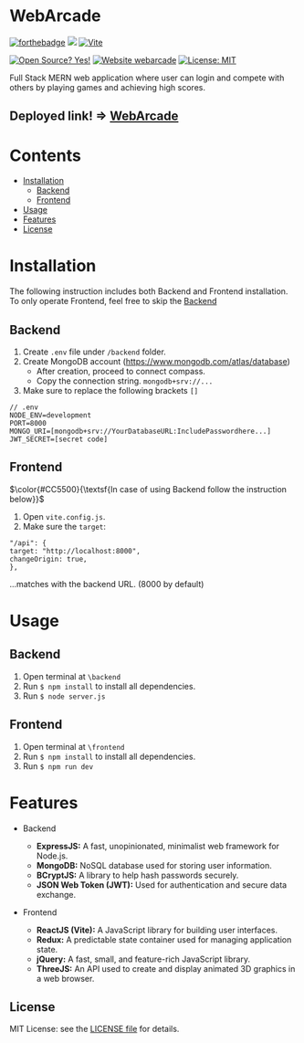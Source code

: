 # WebArcade
[![forthebadge](https://forthebadge.com/images/badges/made-with-javascript.svg)](http://forthebadge.com)
[<img src="https://img.shields.io/badge/Codepen-000000?style=for-the-badge&logo=codepen&logoColor=white" />](https://codepen.io/)
[![Vite](https://img.shields.io/badge/vite-%23646CFF.svg?style=for-the-badge&logo=vite&logoColor=white)](https://vitejs.dev/)

[![Open Source? Yes!](https://badgen.net/badge/Open%20Source%20%3F/Yes%21/blue?icon=github)](https://github.com/insooeric/WebArcade)
[![Website webarcade](https://img.shields.io/website-up-down-green-red/http/shields.io.svg)](https://webarcade.onrender.com)
[![License: MIT](https://img.shields.io/badge/License-MIT-yellow.svg)](https://opensource.org/licenses/MIT)

Full Stack MERN web application where user can login and compete with others by playing games and achieving high scores.

## Deployed link! => [WebArcade](https://webarcade.onrender.com/)

# Contents
- [Installation](#installation)
  - [Backend](#backend)
  - [Frontend](#frontend)
- [Usage](#usage)
- [Features](#features)
- [License](#license)

# Installation
The following instruction includes both Backend and Frontend installation.
To only operate Frontend, feel free to skip the [Backend](##backend)
## Backend
1. Create `.env` file under `/backend` folder.
2. Create MongoDB account (https://www.mongodb.com/atlas/database)
   - After creation, proceed to connect compass.
   - Copy the connection string. `mongodb+srv://...`
3. Make sure to replace the following brackets `[]`
```
// .env
NODE_ENV=development
PORT=8000
MONGO_URI=[mongodb+srv://YourDatabaseURL:IncludePasswordhere...]
JWT_SECRET=[secret code]
```

## Frontend
$\color{#CC5500}{\textsf{In case of using Backend follow the instruction below}}$
1. Open `vite.config.js`.
2. Make sure the `target`:
```
"/api": {
target: "http://localhost:8000",
changeOrigin: true,
},
```
...matches with the backend URL. (8000 by default)

# Usage
## Backend
1. Open terminal at `\backend`
2. Run `$ npm install` to install all dependencies.
3. Run `$ node server.js`

## Frontend
1. Open terminal at `\frontend`
2. Run `$ npm install` to install all dependencies.
3. Run `$ npm run dev`

# Features
- Backend
  - **ExpressJS:** A fast, unopinionated, minimalist web framework for Node.js.
  - **MongoDB:** NoSQL database used for storing user information.
  - **BCryptJS:** A library to help hash passwords securely.
  - **JSON Web Token (JWT):** Used for authentication and secure data exchange.
  
- Frontend
  - **ReactJS (Vite):** A JavaScript library for building user interfaces.
  - **Redux:** A predictable state container used for managing application state.
  - **jQuery:** A fast, small, and feature-rich JavaScript library.
  - **ThreeJS:** An API used to create and display animated 3D graphics in a web browser.


## License
MIT License: see the [LICENSE file](../master/LICENSE) for details.
